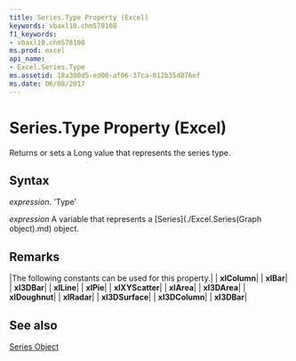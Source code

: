 ```yaml
---
title: Series.Type Property (Excel)
keywords: vbaxl10.chm578108
f1_keywords:
- vbaxl10.chm578108
ms.prod: excel
api_name:
- Excel.Series.Type
ms.assetid: 18a300d5-ed08-af06-37ca-812b35d876ef
ms.date: 06/08/2017
---
```



# Series.Type Property (Excel)

Returns or sets a Long value that represents the series type.


## Syntax

 _expression_. 'Type'

 _expression_ A variable that represents a [Series](./Excel.Series(Graph object).md) object.


## Remarks





|The following constants can be used for this property.|
| **xlColumn**|
| **xlBar**|
| **xl3DBar**|
| **xlLine**|
| **xlPie**|
| **xlXYScatter**|
| **xlArea**|
| **xl3DArea**|
| **xlDoughnut**|
| **xlRadar**|
| **xl3DSurface**|
| **xl3DColumn**|
| **xl3DBar**|

## See also


[Series Object](Excel.Series(objec).md)

